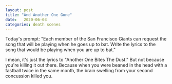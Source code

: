 ```yaml
---
layout: post
title: "And Another One Gone"
date:   2020-06-03
categories: death scenes
---
```

Today's prompt: "Each member of the San Francisco Giants can request the song that will be playing when he goes up to bat. Write the lyrics to the song that would be playing when you are up to bat."

I mean, it's just the lyrics to "Another One Bites The Dust." But not because you're killing it out there. Because when you were beaned in the head with a fastball twice in the same month, the brain swelling from your second concussion killed you.
